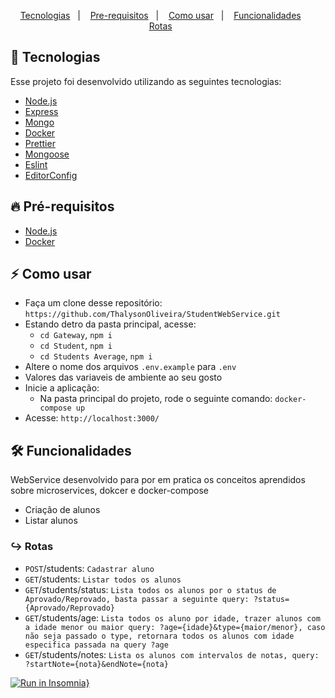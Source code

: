 <p align="center">
  <a href="#tecnologia">Tecnologias</a>&nbsp;&nbsp;&nbsp;|&nbsp;&nbsp;&nbsp;
  <a href="#pre-requisitos">Pre-requisitos</a>&nbsp;&nbsp;&nbsp;|&nbsp;&nbsp;&nbsp;
  <a href="#como-usar">Como usar</a>&nbsp;&nbsp;&nbsp;|&nbsp;&nbsp;&nbsp;
  <a href="#funcionalidades">Funcionalidades</a>&nbsp;&nbsp;&nbsp;&nbsp;&nbsp;&nbsp;
  <a href="#rotas">Rotas</a>&nbsp;&nbsp;&nbsp;&nbsp;&nbsp;&nbsp;
</p>

<a id="tecnologia"></a>
## 🚀 Tecnologias

Esse projeto foi desenvolvido utilizando as seguintes tecnologias:

- [Node.js](https://nodejs.org/en/)
- [Express](https://expressjs.com/pt-br/)
- [Mongo](https://www.mongodb.com/1)
- [Docker](https://www.docker.com/)
- [Prettier](https://prettier.io/)
- [Mongoose](https://mongoosejs.com/)
- [Eslint](https://eslint.org/)
- [EditorConfig](https://editorconfig.org/ )

<a id="pre-requisitos"></a>
## :fire: **Pré-requisitos**

- [Node.js](https://nodejs.org/en/)
- [Docker](https://www.docker.com/)


<a id="como-usar"></a>
## :zap: Como usar

- Faça um clone desse repositório: `https://github.com/ThalysonOliveira/StudentWebService.git`
- Estando detro da pasta principal, acesse: 
  - `cd Gateway`, `npm i`
  - `cd Student`, `npm i`
  - `cd Students Average`, `npm i`
- Altere o nome dos arquivos `.env.example` para `.env`
- Valores das variaveis de ambiente ao seu gosto
- Inicie a aplicação:
  - Na pasta principal do projeto, rode o seguinte comando: `docker-compose up`
- Acesse: `http://localhost:3000/`

<a id="funcionalidades"></a>
## 🛠️ Funcionalidades

WebService desenvolvido para por em pratica os conceitos aprendidos sobre microservices, dokcer e docker-compose
  - Criação de alunos
  - Listar alunos
 
### ↪︎ Rotas
<a id="rotas"></a>
- `POST`/students: `Cadastrar aluno`
- `GET`/students: `Listar todos os alunos`
- `GET`/students/status: `Lista todos os alunos por o status de Aprovado/Reprovado, basta passar a seguinte query: ?status={Aprovado/Reprovado}`
- `GET`/students/age: `Lista todos os aluno por idade, trazer alunos com a idade menor ou maior query: ?age={idade}&type={maior/menor}, caso não seja passado o type, retornara todos os alunos com idade especifica passada na query ?age`
- `GET`/students/notes: `Lista os alunos com intervalos de notas, query: ?startNote={nota}&endNote={nota}` 
 
[![Run in Insomnia}](https://insomnia.rest/images/run.svg)](https://insomnia.rest/run/?label=Web_service_student&uri=https%3A%2F%2Fraw.githubusercontent.com%2FThalysonOliveira%2FStudent_Web_Service%2Fmain%2Fstudent_web_service.json)
